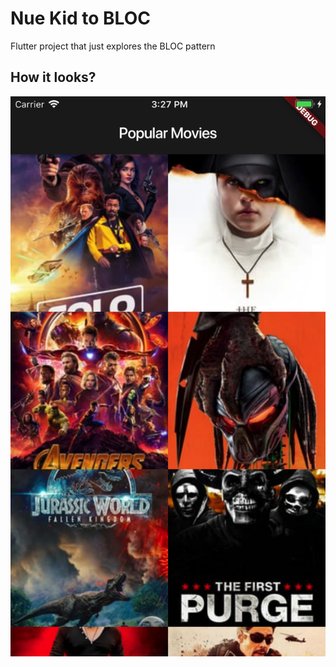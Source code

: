 # Nue Kid to BLOC

Flutter project that just explores the BLOC pattern

## How it looks?

![alt text](./how_this_thing_looks.png)
